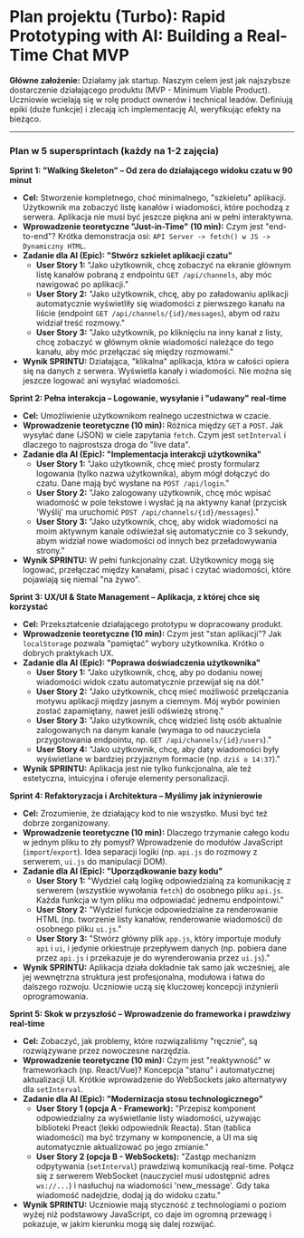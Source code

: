 # Plan projektu (Turbo): Rapid Prototyping with AI: Building a Real-Time Chat MVP

**Główne założenie:** Działamy jak startup. Naszym celem jest jak najszybsze dostarczenie działającego produktu (MVP - Minimum Viable Product). Uczniowie wcielają się w rolę product ownerów i technical leadów. Definiują epiki (duże funkcje) i zlecają ich implementację AI, weryfikując efekty na bieżąco.

---

### Plan w 5 supersprintach (każdy na 1-2 zajęcia)

**Sprint 1: "Walking Skeleton" – Od zera do działającego widoku czatu w 90 minut**
*   **Cel:** Stworzenie kompletnego, choć minimalnego, "szkieletu" aplikacji. Użytkownik ma zobaczyć listę kanałów i wiadomości, które pochodzą z serwera. Aplikacja nie musi być jeszcze piękna ani w pełni interaktywna.
*   **Wprowadzenie teoretyczne "Just-in-Time" (10 min):** Czym jest "end-to-end"? Krótka demonstracja osi: `API Server -> fetch() w JS -> Dynamiczny HTML`.
*   **Zadanie dla AI (Epic): "Stwórz szkielet aplikacji czatu"**
    *   **User Story 1:** "Jako użytkownik, chcę zobaczyć na ekranie głównym listę kanałów pobraną z endpointu `GET /api/channels`, aby móc nawigować po aplikacji."
    *   **User Story 2:** "Jako użytkownik, chcę, aby po załadowaniu aplikacji automatycznie wyświetliły się wiadomości z pierwszego kanału na liście (endpoint `GET /api/channels/{id}/messages`), abym od razu widział treść rozmowy."
    *   **User Story 3:** "Jako użytkownik, po kliknięciu na inny kanał z listy, chcę zobaczyć w głównym oknie wiadomości należące do tego kanału, aby móc przełączać się między rozmowami."
*   **Wynik SPRINTU:** Działająca, "klikalna" aplikacja, która w całości opiera się na danych z serwera. Wyświetla kanały i wiadomości. Nie można się jeszcze logować ani wysyłać wiadomości.

**Sprint 2: Pełna interakcja – Logowanie, wysyłanie i "udawany" real-time**
*   **Cel:** Umożliwienie użytkownikom realnego uczestnictwa w czacie.
*   **Wprowadzenie teoretyczne (10 min):** Różnica między `GET` a `POST`. Jak wysyłać dane (JSON) w ciele zapytania `fetch`. Czym jest `setInterval` i dlaczego to najprostsza droga do "live data".
*   **Zadanie dla AI (Epic): "Implementacja interakcji użytkownika"**
    *   **User Story 1:** "Jako użytkownik, chcę mieć prosty formularz logowania (tylko nazwa użytkownika), abym mógł dołączyć do czatu. Dane mają być wysłane na `POST /api/login`."
    *   **User Story 2:** "Jako zalogowany użytkownik, chcę móc wpisać wiadomość w pole tekstowe i wysłać ją na aktywny kanał (przycisk 'Wyślij' ma uruchomić `POST /api/channels/{id}/messages`)."
    *   **User Story 3:** "Jako użytkownik, chcę, aby widok wiadomości na moim aktywnym kanale odświeżał się automatycznie co 3 sekundy, abym widział nowe wiadomości od innych bez przeładowywania strony."
*   **Wynik SPRINTU:** W pełni funkcjonalny czat. Użytkownicy mogą się logować, przełączać między kanałami, pisać i czytać wiadomości, które pojawiają się niemal "na żywo".

**Sprint 3: UX/UI & State Management – Aplikacja, z której chce się korzystać**
*   **Cel:** Przekształcenie działającego prototypu w dopracowany produkt.
*   **Wprowadzenie teoretyczne (10 min):** Czym jest "stan aplikacji"? Jak `localStorage` pozwala "pamiętać" wybory użytkownika. Krótko o dobrych praktykach UX.
*   **Zadanie dla AI (Epic): "Poprawa doświadczenia użytkownika"**
    *   **User Story 1:** "Jako użytkownik, chcę, aby po dodaniu nowej wiadomości widok czatu automatycznie przewijał się na dół."
    *   **User Story 2:** "Jako użytkownik, chcę mieć możliwość przełączania motywu aplikacji między jasnym a ciemnym. Mój wybór powinien zostać zapamiętany, nawet jeśli odświeżę stronę."
    *   **User Story 3:** "Jako użytkownik, chcę widzieć listę osób aktualnie zalogowanych na danym kanale (wymaga to od nauczyciela przygotowania endpointu, np. `GET /api/channels/{id}/users`)."
    *   **User Story 4:** "Jako użytkownik, chcę, aby daty wiadomości były wyświetlane w bardziej przyjaznym formacie (np. `dziś o 14:37`)."
*   **Wynik SPRINTU:** Aplikacja jest nie tylko funkcjonalna, ale też estetyczna, intuicyjna i oferuje elementy personalizacji.

**Sprint 4: Refaktoryzacja i Architektura – Myślimy jak inżynierowie**
*   **Cel:** Zrozumienie, że działający kod to nie wszystko. Musi być też dobrze zorganizowany.
*   **Wprowadzenie teoretyczne (10 min):** Dlaczego trzymanie całego kodu w jednym pliku to zły pomysł? Wprowadzenie do modułów JavaScript (`import`/`export`). Idea separacji logiki (np. `api.js` do rozmowy z serwerem, `ui.js` do manipulacji DOM).
*   **Zadanie dla AI (Epic): "Uporządkowanie bazy kodu"**
    *   **User Story 1:** "Wydziel całą logikę odpowiedzialną za komunikację z serwerem (wszystkie wywołania `fetch`) do osobnego pliku `api.js`. Każda funkcja w tym pliku ma odpowiadać jednemu endpointowi."
    *   **User Story 2:** "Wydziel funkcje odpowiedzialne za renderowanie HTML (np. tworzenie listy kanałów, renderowanie wiadomości) do osobnego pliku `ui.js`."
    *   **User Story 3:** "Stwórz główny plik `app.js`, który importuje moduły `api` i `ui`, i jedynie orkiestruje przepływem danych (np. pobiera dane przez `api.js` i przekazuje je do wyrenderowania przez `ui.js`)."
*   **Wynik SPRINTU:** Aplikacja działa dokładnie tak samo jak wcześniej, ale jej wewnętrzna struktura jest profesjonalna, modułowa i łatwa do dalszego rozwoju. Uczniowie uczą się kluczowej koncepcji inżynierii oprogramowania.

**Sprint 5: Skok w przyszłość – Wprowadzenie do frameworka i prawdziwy real-time**
*   **Cel:** Zobaczyć, jak problemy, które rozwiązaliśmy "ręcznie", są rozwiązywane przez nowoczesne narzędzia.
*   **Wprowadzenie teoretyczne (10 min):** Czym jest "reaktywność" w frameworkach (np. React/Vue)? Koncepcja "stanu" i automatycznej aktualizacji UI. Krótkie wprowadzenie do WebSockets jako alternatywy dla `setInterval`.
*   **Zadanie dla AI (Epic): "Modernizacja stosu technologicznego"**
    *   **User Story 1 (opcja A - Framework):** "Przepisz komponent odpowiedzialny za wyświetlanie listy wiadomości, używając biblioteki Preact (lekki odpowiednik Reacta). Stan (tablica wiadomości) ma być trzymany w komponencie, a UI ma się automatycznie aktualizować po jego zmianie."
    *   **User Story 2 (opcja B - WebSockets):** "Zastąp mechanizm odpytywania (`setInterval`) prawdziwą komunikacją real-time. Połącz się z serwerem WebSocket (nauczyciel musi udostępnić adres `ws://...`) i nasłuchuj na wiadomości 'new_message'. Gdy taka wiadomość nadejdzie, dodaj ją do widoku czatu."
*   **Wynik SPRINTU:** Uczniowie mają styczność z technologiami o poziom wyżej niż podstawowy JavaScript, co daje im ogromną przewagę i pokazuje, w jakim kierunku mogą się dalej rozwijać.

